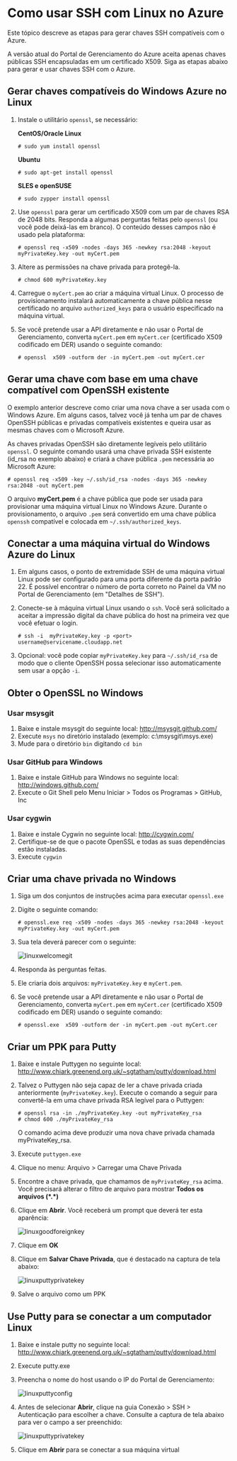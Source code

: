 <properties urlDisplayName="Use SSH" pageTitle="Usar SSH para conectar-se a m&aacute;quinas virtuais Linux no Azure" metaKeywords="Azure SSH keys Linux, Linux vm SSH" description="Saiba como gerar e usar chaves SSH com uma m&aacute;quina virtual Linux no Azure." metaCanonical="" services="virtual-machines" documentationCenter="" title="Como usar SSH com Linux no Azure" authors="timlt" solutions="" manager="timlt" editor="" />

<tags ms.service="virtual-machines" ms.workload="infrastructure-services" ms.tgt_pltfrm="vm-linux" ms.devlang="na" ms.topic="article" ms.date="01/01/1900" ms.author="timlt" />

# Como usar SSH com Linux no Azure

Este tópico descreve as etapas para gerar chaves SSH compatíveis com o Azure.

A versão atual do Portal de Gerenciamento do Azure aceita apenas chaves públicas SSH encapsuladas em um certificado X509. Siga as etapas abaixo para gerar e usar chaves SSH com o Azure.

## Gerar chaves compatíveis do Windows Azure no Linux

1.  Instale o utilitário `openssl`, se necessário:

    **CentOS/Oracle Linux**

        # sudo yum install openssl

    **Ubuntu**

        # sudo apt-get install openssl

    **SLES e openSUSE**

        # sudo zypper install openssl

2.  Use `openssl` para gerar um certificado X509 com um par de chaves RSA de 2048 bits. Responda a algumas perguntas feitas pelo `openssl` (ou você pode deixá-las em branco). O conteúdo desses campos não é usado pela plataforma:

        # openssl req -x509 -nodes -days 365 -newkey rsa:2048 -keyout myPrivateKey.key -out myCert.pem

3.  Altere as permissões na chave privada para protegê-la.

        # chmod 600 myPrivateKey.key

4.  Carregue o `myCert.pem` ao criar a máquina virtual Linux. O processo de provisionamento instalará automaticamente a chave pública nesse certificado no arquivo `authorized_keys` para o usuário especificado na máquina virtual.

5.  Se você pretende usar a API diretamente e não usar o Portal de Gerenciamento, converta `myCert.pem` em `myCert.cer` (certificado X509 codificado em DER) usando o seguinte comando:

        # openssl  x509 -outform der -in myCert.pem -out myCert.cer

## Gerar uma chave com base em uma chave compatível com OpenSSH existente

O exemplo anterior descreve como criar uma nova chave a ser usada com o Windows Azure. Em alguns casos, talvez você já tenha um par de chaves OpenSSH públicas e privadas compatíveis existentes e queira usar as mesmas chaves com o Microsoft Azure.

As chaves privadas OpenSSH são diretamente legíveis pelo utilitário `openssl`. O seguinte comando usará uma chave privada SSH existente (id\_rsa no exemplo abaixo) e criará a chave pública `.pem` necessária ao Microsoft Azure:

    # openssl req -x509 -key ~/.ssh/id_rsa -nodes -days 365 -newkey rsa:2048 -out myCert.pem

O arquivo **myCert.pem** é a chave pública que pode ser usada para provisionar uma máquina virtual Linux no Windows Azure. Durante o provisionamento, o arquivo `.pem` será convertido em uma chave pública `openssh` compatível e colocada em `~/.ssh/authorized_keys`.

## Conectar a uma máquina virtual do Windows Azure do Linux

1.  Em alguns casos, o ponto de extremidade SSH de uma máquina virtual Linux pode ser configurado para uma porta diferente da porta padrão 22. É possível encontrar o número de porta correto no Painel da VM no Portal de Gerenciamento (em "Detalhes de SSH").

2.  Conecte-se à máquina virtual Linux usando o `ssh`. Você será solicitado a aceitar a impressão digital da chave pública do host na primeira vez que você efetuar o login.

        # ssh -i  myPrivateKey.key -p <port> username@servicename.cloudapp.net

3.  Opcional: você pode copiar `myPrivateKey.key` para `~/.ssh/id_rsa` de modo que o cliente OpenSSH possa selecionar isso automaticamente sem usar a opção `-i`.

## Obter o OpenSSL no Windows

### Usar msysgit

1.  Baixe e instale msysgit do seguinte local: <http://msysgit.github.com/>
2.  Execute `msys` no diretório instalado (exemplo: c:\\msysgit\\msys.exe)
3.  Mude para o diretório `bin` digitando `cd bin`

### Usar GitHub para Windows

1.  Baixe e instale GitHub para Windows no seguinte local: <http://windows.github.com/>
2.  Execute o Git Shell pelo Menu Iniciar \> Todos os Programas \> GitHub, Inc

### Usar cygwin

1.  Baixe e instale Cygwin no seguinte local: <http://cygwin.com/>
2.  Certifique-se de que o pacote OpenSSL e todas as suas dependências estão instaladas.
3.  Execute `cygwin`

## Criar uma chave privada no Windows

1.  Siga um dos conjuntos de instruções acima para executar `openssl.exe`
2.  Digite o seguinte comando:

        # openssl.exe req -x509 -nodes -days 365 -newkey rsa:2048 -keyout myPrivateKey.key -out myCert.pem

3.  Sua tela deverá parecer com o seguinte:

    ![linuxwelcomegit][linuxwelcomegit]

4.  Responda às perguntas feitas.
5.  Ele criaria dois arquivos: `myPrivateKey.key` e `myCert.pem`.
6.  Se você pretende usar a API diretamente e não usar o Portal de Gerenciamento, converta `myCert.pem` em `myCert.cer` (certificado X509 codificado em DER) usando o seguinte comando:

        # openssl.exe  x509 -outform der -in myCert.pem -out myCert.cer

## Criar um PPK para Putty

1.  Baixe e instale Puttygen no seguinte local: <http://www.chiark.greenend.org.uk/~sgtatham/putty/download.html>

2.  Talvez o Puttygen não seja capaz de ler a chave privada criada anteriormente (`myPrivateKey.key`). Execute o comando a seguir para convertê-la em uma chave privada RSA legível para o Puttygen:

        # openssl rsa -in ./myPrivateKey.key -out myPrivateKey_rsa
        # chmod 600 ./myPrivateKey_rsa

    O comando acima deve produzir uma nova chave privada chamada myPrivateKey\_rsa.

3.  Execute `puttygen.exe`

4.  Clique no menu: Arquivo \> Carregar uma Chave Privada

5.  Encontre a chave privada, que chamamos de `myPrivateKey_rsa` acima. Você precisará alterar o filtro de arquivo para mostrar **Todos os arquivos (\*.\*)**

6.  Clique em **Abrir**. Você receberá um prompt que deverá ter esta aparência:

    ![linuxgoodforeignkey][linuxgoodforeignkey]

7.  Clique em **OK**

8.  Clique em **Salvar Chave Privada**, que é destacado na captura de tela abaixo:

    ![linuxputtyprivatekey][linuxputtyprivatekey]

9.  Salve o arquivo como um PPK

## Use Putty para se conectar a um computador Linux

1.  Baixe e instale putty no seguinte local: <http://www.chiark.greenend.org.uk/~sgtatham/putty/download.html>
2.  Execute putty.exe
3.  Preencha o nome do host usando o IP do Portal de Gerenciamento:

    ![linuxputtyconfig][linuxputtyconfig]

4.  Antes de selecionar **Abrir**, clique na guia Conexão \> SSH \> Autenticação para escolher a chave. Consulte a captura de tela abaixo para ver o campo a ser preenchido:

    ![linuxputtyprivatekey][1]

5.  Clique em **Abrir** para se conectar a sua máquina virtual

  [linuxwelcomegit]: ./media/virtual-machines-linux-use-ssh-key/linuxwelcomegit.png
  [linuxgoodforeignkey]: ./media/virtual-machines-linux-use-ssh-key/linuxgoodforeignkey.png
  [linuxputtyprivatekey]: ./media/virtual-machines-linux-use-ssh-key/linuxputtygenprivatekey.png
  [linuxputtyconfig]: ./media/virtual-machines-linux-use-ssh-key/linuxputtyconfig.png
  [1]: ./media/virtual-machines-linux-use-ssh-key/linuxputtyprivatekey.png
